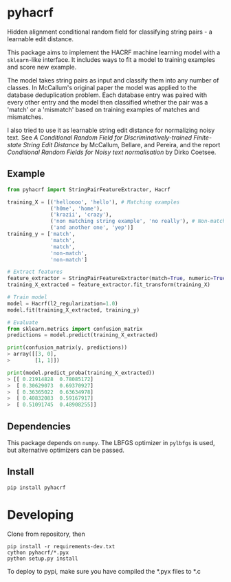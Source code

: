 # pyhacrf
Hidden alignment conditional random field for classifying string pairs - a learnable edit distance.

This package aims to implement the HACRF machine learning model with a `sklearn`-like interface.
It includes ways to fit a model to training examples and score new example.

The model takes string pairs as input and classify them into any number of classes. In McCallum's original paper the
model was applied to the database deduplication problem. Each database entry was paired with every other entry and
the model then classified whether the pair was a 'match' or a 'mismatch' based on training examples of matches and
mismatches.

I also tried to use it as learnable string edit distance for normalizing noisy text.
See *A Conditional Random Field for Discriminatively-trained Finite-state String Edit Distance* by
McCallum, Bellare, and Pereira, and the report *Conditional Random Fields for Noisy text normalisation* by Dirko Coetsee.

## Example

```python
from pyhacrf import StringPairFeatureExtractor, Hacrf

training_X = [('helloooo', 'hello'), # Matching examples
              ('h0me', 'home'),
              ('krazii', 'crazy'),
              ('non matching string example', 'no really'), # Non-matching examples
              ('and another one', 'yep')]
training_y = ['match',
              'match',
              'match',
              'non-match',
              'non-match']

# Extract features
feature_extractor = StringPairFeatureExtractor(match=True, numeric=True)
training_X_extracted = feature_extractor.fit_transform(training_X)

# Train model
model = Hacrf(l2_regularization=1.0)
model.fit(training_X_extracted, training_y)

# Evaluate
from sklearn.metrics import confusion_matrix
predictions = model.predict(training_X_extracted)

print(confusion_matrix(y, predictions))
> array([[3, 0],
>        [1, 1]])

print(model.predict_proba(training_X_extracted))
> [[ 0.21914828  0.78085172]
>  [ 0.30629073  0.69370927]
>  [ 0.36365022  0.63634978]
>  [ 0.40832083  0.59167917]
>  [ 0.51091745  0.48908255]]
```

## Dependencies
This package depends on `numpy`. The LBFGS optimizer in `pylbfgs` is used, but alternative optimizers can be passed.

## Install
```
pip install pyhacrf
```

# Developing
Clone from repository, then
```
pip install -r requirements-dev.txt
cython pyhacrf/*.pyx
python setup.py install
```

To deploy to pypi, make sure you have compiled the *.pyx files to *.c